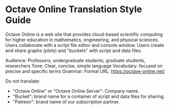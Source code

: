 # Octave Online Translation Style Guide

Octave Online is a web site that provides cloud-based scientific computing for higher education in mathematics, engineering, and physical sciences. Users collaborate with a script file editor and console window. Users create and share graphs (plots) and "buckets" with script and data files.

Audience: Professors, undergraduate students, graduate students, researchers
Tone: Clear, concise, simple language
Vocabulary: focused on precise and specific terms
Grammar: Formal
URL: https://octave-online.net/

Do not translate:

- "Octave Online" or "Octave Online Server": Company name.
- "Bucket": brand name for a container of script and data files for sharing.
- "Patreon": brand name of our subscription partner.
